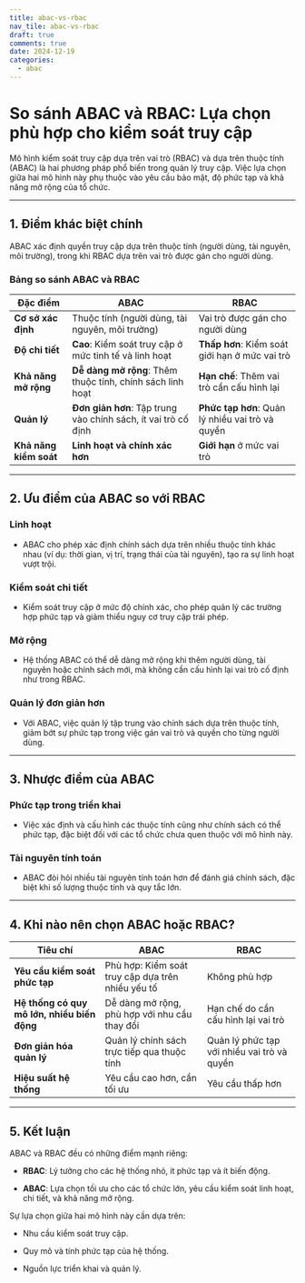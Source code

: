 ```yaml
---
title: abac-vs-rbac
nav_tile: abac-vs-rbac
draft: true 
comments: true
date: 2024-12-19
categories:
  - abac
---
```

# So sánh ABAC và RBAC: Lựa chọn phù hợp cho kiểm soát truy cập

Mô hình kiểm soát truy cập dựa trên vai trò (RBAC) và dựa trên thuộc tính (ABAC) là hai phương pháp phổ biến trong quản lý truy cập. Việc lựa chọn giữa hai mô hình này phụ thuộc vào yêu cầu bảo mật, độ phức tạp và khả năng mở rộng của tổ chức.

---

## **1. Điểm khác biệt chính**

ABAC xác định quyền truy cập dựa trên thuộc tính (người dùng, tài nguyên, môi trường), trong khi RBAC dựa trên vai trò được gán cho người dùng.

### **Bảng so sánh ABAC và RBAC**

| **Đặc điểm**         | **ABAC**                                                     | **RBAC**                                      |
|----------------------|-------------------------------------------------------------|-----------------------------------------------|
| **Cơ sở xác định**   | Thuộc tính (người dùng, tài nguyên, môi trường)             | Vai trò được gán cho người dùng               |
| **Độ chi tiết**      | **Cao**: Kiểm soát truy cập ở mức tinh tế và linh hoạt      | **Thấp hơn**: Kiểm soát giới hạn ở mức vai trò|
| **Khả năng mở rộng** | **Dễ dàng mở rộng**: Thêm thuộc tính, chính sách linh hoạt  | **Hạn chế**: Thêm vai trò cần cấu hình lại    |
| **Quản lý**          | **Đơn giản hơn**: Tập trung vào chính sách, ít vai trò cố định| **Phức tạp hơn**: Quản lý nhiều vai trò và quyền|
| **Khả năng kiểm soát**| **Linh hoạt và chính xác hơn**                              | **Giới hạn** ở mức vai trò                    |

---

## **2. Ưu điểm của ABAC so với RBAC**

### **Linh hoạt**
- ABAC cho phép xác định chính sách dựa trên nhiều thuộc tính khác nhau (ví dụ: thời gian, vị trí, trạng thái của tài nguyên), tạo ra sự linh hoạt vượt trội.

### **Kiểm soát chi tiết**
- Kiểm soát truy cập ở mức độ chính xác, cho phép quản lý các trường hợp phức tạp và giảm thiểu nguy cơ truy cập trái phép.

### **Mở rộng**
- Hệ thống ABAC có thể dễ dàng mở rộng khi thêm người dùng, tài nguyên hoặc chính sách mới, mà không cần cấu hình lại vai trò cố định như trong RBAC.

### **Quản lý đơn giản hơn**
- Với ABAC, việc quản lý tập trung vào chính sách dựa trên thuộc tính, giảm bớt sự phức tạp trong việc gán vai trò và quyền cho từng người dùng.

---

## **3. Nhược điểm của ABAC**

### **Phức tạp trong triển khai**
- Việc xác định và cấu hình các thuộc tính cũng như chính sách có thể phức tạp, đặc biệt đối với các tổ chức chưa quen thuộc với mô hình này.

### **Tài nguyên tính toán**
- ABAC đòi hỏi nhiều tài nguyên tính toán hơn để đánh giá chính sách, đặc biệt khi số lượng thuộc tính và quy tắc lớn.

---

## **4. Khi nào nên chọn ABAC hoặc RBAC?**

| **Tiêu chí**                                | **ABAC**                                            | **RBAC**                                        |
|---------------------------------------------|----------------------------------------------------|------------------------------------------------|
| **Yêu cầu kiểm soát phức tạp**              | Phù hợp: Kiểm soát truy cập dựa trên nhiều yếu tố | Không phù hợp                                  |
| **Hệ thống có quy mô lớn, nhiều biến động** | Dễ dàng mở rộng, phù hợp với nhu cầu thay đổi    | Hạn chế do cần cấu hình lại vai trò           |
| **Đơn giản hóa quản lý**                    | Quản lý chính sách trực tiếp qua thuộc tính      | Quản lý phức tạp với nhiều vai trò và quyền   |
| **Hiệu suất hệ thống**                      | Yêu cầu cao hơn, cần tối ưu                      | Yêu cầu thấp hơn                              |

---

## **5. Kết luận**

ABAC và RBAC đều có những điểm mạnh riêng:

- **RBAC**: Lý tưởng cho các hệ thống nhỏ, ít phức tạp và ít biến động.

- **ABAC**: Lựa chọn tối ưu cho các tổ chức lớn, yêu cầu kiểm soát linh hoạt, chi tiết, và khả năng mở rộng.

Sự lựa chọn giữa hai mô hình này cần dựa trên:

- Nhu cầu kiểm soát truy cập.

- Quy mô và tính phức tạp của hệ thống.

- Nguồn lực triển khai và quản lý.
